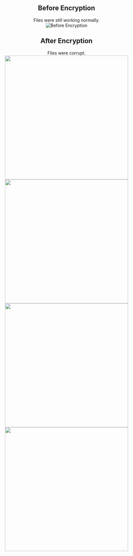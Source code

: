 <div align="center">
  
Before Encryption
---

Files were still working normally.<br>
![Before Encryption](https://user-images.githubusercontent.com/72343262/120769591-7f0f6f80-c547-11eb-91a9-edbbc3e0b5b8.png)

After Encryption
---
  
Files were corrupt.<br>
<img src="https://user-images.githubusercontent.com/72343262/120770035-ec230500-c547-11eb-829a-1c5adf597418.png" width=400></img>
<img src="https://user-images.githubusercontent.com/72343262/120771718-b97a0c00-c549-11eb-85ba-2d7f0ea68e53.png" width=400></img>
<img src="https://user-images.githubusercontent.com/72343262/120771588-8f284e80-c549-11eb-848b-9c25a51a2dec.png" width=400></img>
<img src="https://user-images.githubusercontent.com/72343262/120770570-7703ff80-c548-11eb-9645-2bf3268b81da.png" width=400></img>
</div>

